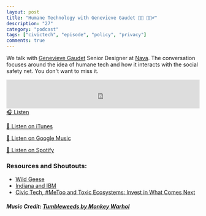 ```yaml
---
layout: post
title: "Humane Technology with Genevieve Gaudet 🙋🏽 🙋🏽‍♂️"
description: "27"
category: "podcast"
tags: ["civictech", "episode", "policy", "privacy"]
comments: true
---
```

We talk with [Genevieve Gaudet](https://twitter.com/genevievegau) Senior Designer at [Nava](https://twitter.com/NavaPBC). The conversation focuses around the idea of humane tech and how it interacts with the social safety net. You don't want to miss it.
<iframe width="100%" height="75" scrolling="no" frameborder="no" allow="autoplay" src="https://w.soundcloud.com/player/?url=https%3A//api.soundcloud.com/tracks/575147232&color=%23ff5500&auto_play=false&hide_related=false&show_comments=true&show_user=true&show_reposts=false&show_teaser=true&visual=true"></iframe>
<a href="https://soundcloud.com/user-227289754/27-humane-technology-with-genieve-gaudet" target="_blank">🎧 Listen</a>

[📱 Listen on iTunes](https://itunes.apple.com/us/podcast/civic-tech-chat/id1350640468?mt=2)

[📱 Listen on Google Music](https://play.google.com/music/listen?u=0#/ps/I2inksjzzzmbxhg5wbojr624doa)

[📱 Listen on Spotify](https://open.spotify.com/show/1kbwPAi4thGOU43xFkehgT)

### Resources and Shoutouts:
- [Wild Geese](https://rjgeib.com/thoughts/geese/geese.html)
- [Indiana and IBM](http://www.govtech.com/health/Nobody-Wins-in-Indiana-vs-IBM-Lawsuit-Judge-Says.html)
- [Civic Tech, #MeToo and Toxic Ecosystems: Invest in What Comes Next](https://medium.com/@beingbrina/civic-tech-metoo-and-toxic-ecosystems-invest-in-what-comes-next-34c5276f7dda)


##### Music Credit: [Tumbleweeds by Monkey Warhol](http://freemusicarchive.org/music/Monkey_Warhol/Lonely_Hearts_Challenge/Monkey_Warhol_-_Tumbleweeds)

